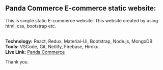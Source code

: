 
## Panda Commerce E-commerce static website:
This is simple static E-commerce website. This website created by using html, css, bootstrap etc.<br/><br/>


**Technology:** React, Redux, Material-UI, Bootstrap, Node.js, MongoDB<br/>
**Tools:** VSCode, Git, Netlify, Firebase, Hiroku.<br/>
**Live Link:** [Panda Commerce](https://shakil1206.github.io/panda-commerce/ "Panda Commerce")<br/>

Thank you.


